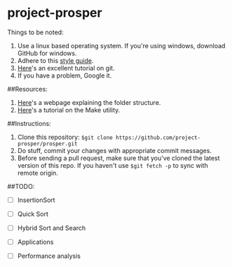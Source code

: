 # project-prosper

Things to be noted:

1. Use a linux based operating system. If you're using windows, download GitHub for windows.
2. Adhere to this [style guide](http://geosoft.no/development/cppstyle.html).
3. [Here](https://try.github.io/)'s an excellent tutorial on git.
3. If you have a problem, Google it.

##Resources:

1. [Here](http://hiltmon.com/blog/2013/07/03/a-simple-c-plus-plus-project-structure/)'s a webpage explaining the folder structure.
2. [Here](http://gribblelab.org/CBootcamp/12_Compiling_linking_Makefile_header_files.html)'s a tutorial on the Make utility.

##Instructions:

1. Clone this repository: `$git clone https://github.com/project-prosper/prosper.git`
2. Do stuff, commit your changes with appropriate commit messages.
3. Before sending a pull request, make sure that you've cloned the latest version of this repo. 
If you haven't use `$git fetch -p` to sync with remote origin.

##TODO:

-  [ ] InsertionSort
-  [ ] Quick Sort
-  [ ] Hybrid Sort and Search
-  [ ] Applications
-  [ ] Performance analysis	
 


